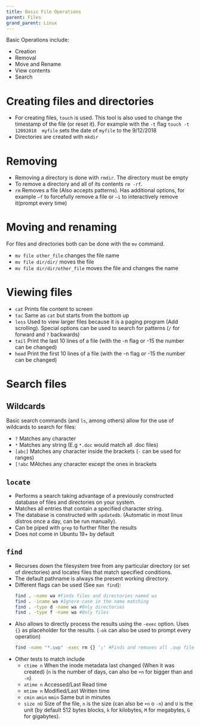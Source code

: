 ```yaml
---
title: Basic File Operations
parent: Files
grand_parent: Linux
---
```


Basic Operations include:
- Creation
- Removal
- Move and Rename
- View contents
- Search


# Creating files and directories

- For creating files, `touch` is used. This tool is also used to change the timestamp of the file (or reset it). For example with the `-t` flag `touch -t 12092018  myfile` sets the date of `myfile` to the 9/12/2018
- Directories are created with `mkdir`


# Removing
- Removing a directory is done with `rmdir`. The directory must be empty
- To remove a directory and all of its contents `rm -rf`.
- `rm` Removes a file (Also accepts patterns). Has additional options, for example `–f`	to forcefully remove a file or `–i` to interactively remove it(prompt every time)

# Moving and renaming
For files and directories both can be done with the `mv` command.
- `mv file other_file` changes the file name
- `mv file dir/dir/` moves the file
- `mv file dir/dir/other_file` moves the file and changes the name


# Viewing files 

- `cat` Prints file content to screen 
- `tac` Same as `cat` but starts from the bottom up
- `less` Used to view larger files because it is a paging program (Add scrolling). Special options can be used to search for patterns (`/` for forward and `?` backwards)
- `tail` Print the last 10 lines of a file (with the -n flag or -15 the number can be changed)
- `head` Print the first 10 lines of a file (with the -n flag or -15 the number can be changed)

# Search files

## Wildcards

Basic search commands (and `ls`, among others) allow for the use of wildcards to search for files:
- `?` Matches any character
- `*` Matches any string (E.g `*.doc` would match all .doc files)
- `[abc]` Matches any character inside the brackets (`-` can be used for ranges)
- `[!abc` MAtches any character except the ones in brackets 

## `locate`

- Performs a search taking advantage of a previously constructed database of files and directories on your system. 
- Matches all entries that contain a specified character string.
- The database is constructed with `updatedb`. (Automatic in most linux distros once a day, can be run manually).
- Can be piped with `grep` to further filter the results
- Does not come in Ubuntu 19+ by default

## `find`

- Recurses down the filesystem tree from any particular directory (or set of directories) and locates files that match specified conditions. 
- The default pathname is always the present working directory.
- Different flags can be used (See `man find`):
    ```bash
    find . -name wa #Finds files and directories named wa
    find . -iname wa #Ignore case in the name matching
    find . -type d -name wa #Only directories
    find . -type f -name wa #Only files
    ```
- Also allows to directly process the results using the `-exec` option. Uses `{}` as placeholder for the results. (`-ok` can also be used to prompt every operation)
    ```bash
    find -name "*.swp" -exec rm {} ';' #Finds and removes all .swp files  
    ```
- Other tests to match include
  - `ctime n` When the inode metadata last changed (When it was created) (`n` is the number of days, can also be `+n` for bigger than and `-n`)
  - `atime n` Accessed/Last Read time
  - `mtime n` Modified/Last Written time
  - `cmin` `amin` `mmin` Same but in minutes
  - `size nU` Size of the file, `n` is the size (can also be `+n` o `-n`) and `U` is the unit (by default 512 bytes blocks, `k` for kilobytes, `M` for megabytes, `G` for gigabytes).